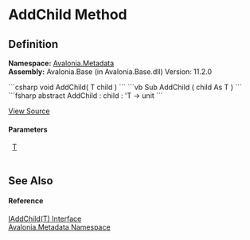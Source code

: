 # AddChild Method




## Definition
**Namespace:** <a href="N_Avalonia_Metadata">Avalonia.Metadata</a>  
**Assembly:** Avalonia.Base (in Avalonia.Base.dll) Version: 11.2.0

<Tabs groupId="api-code-preview">
<TabItem value="csharp" label="C#">
```csharp
void AddChild(
	T child
)
```
</TabItem>
<TabItem value="vb" label="VB">
```vb
Sub AddChild ( 
	child As T
)
```
</TabItem>
<TabItem value="fsharp" label="F#">
```fsharp
abstract AddChild : 
        child : 'T -> unit 
```
</TabItem>
</Tabs>



<a href="https://github.com/AvaloniaUI/Avalonia/tree/master/src/Avalonia.Base/Metadata/IAddChild.cs" title="View the source code">View Source</a>



#### Parameters
<dl><dt>  <a href="T_Avalonia_Metadata_IAddChild_1">T</a></dt><dd> </dd></dl>

## See Also


#### Reference
<a href="T_Avalonia_Metadata_IAddChild_1">IAddChild(T) Interface</a>  
<a href="N_Avalonia_Metadata">Avalonia.Metadata Namespace</a>  

